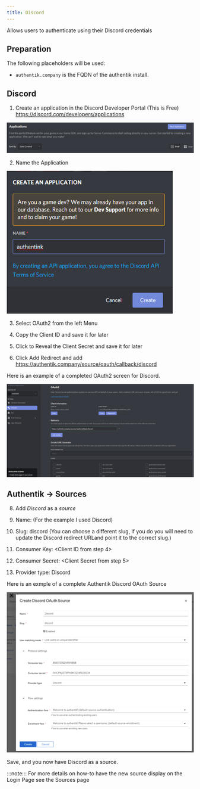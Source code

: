 ```yaml
---
title: Discord
---
```


Allows users to authenticate using their Discord credentials

## Preparation

The following placeholders will be used:

- `authentik.company` is the FQDN of the authentik install.


## Discord

1. Create an application in the Discord Developer Portal (This is Free) https://discord.com/developers/applications

![New Application Button](discord1.png)

2. Name the Application

![Name App](discord2.png)

3. Select OAuth2 from the left Menu

4. Copy the Client ID and save it for later

5. Click to Reveal the Client Secret and save it for later

6. Click Add Redirect and add https://authentik.company/source/oauth/callback/discord

Here is an example of a completed OAuth2 screen for Discord.

![Example Screen](discord4.png)

## Authentik -> Sources

8. Add _Discord_ as a _source_

9. Name: <Choose a name> (For the example I used Discord)
10. Slug: discord (You can choose a different slug, if you do you will need to update the Discord redirect URLand point it to the correct slug.)
11. Consumer Key: <Client ID from step 4>
12. Consumer Secret: <Client Secret from step 5>
13. Provider type: Discord

Here is an exmple of a complete Authentik Discord OAuth Source

![Example Screen](discord5.png)

Save, and you now have Discord as a source.

:::note:::
For more details on how-to have the new source display on the Login Page see the Sources page
